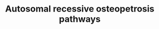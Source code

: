 ---
annotations:
- type: Disease Ontology
  value: autosomal recessive osteopetrosis 1
- type: Disease Ontology
  value: autosomal recessive osteopetrosis 2
- type: Disease Ontology
  value: autosomal recessive osteopetrosis 3
- type: Disease Ontology
  value: autosomal recessive osteopetrosis 4
- type: Disease Ontology
  value: autosomal recessive osteopetrosis 5
- type: Disease Ontology
  value: autosomal recessive osteopetrosis 6
- type: Disease Ontology
  value: autosomal recessive osteopetrosis 7
- type: Disease Ontology
  value: autosomal recessive osteopetrosis 8
- type: Pathway Ontology
  value: signaling pathway
authors:
- Rlee
- Khanspers
- Egonw
- Eweitz
description: 'Taken from Osteopetrosis: genetics, treatment and new insights into
  osteoclast function by Cristina Sobacchi, Ansgar Schulz, Fraser P. Coxon, Anna Villa
  and Miep H. Helfrich [https://www.ncbi.nlm.nih.gov/pubmed/23877423].  The osteopetroses
  are genetic diseases characterized by increased bone mass and density due to a failure
  in bone resorption. Two major forms can be distinguished on the basis of their mode
  of inheritance: autosomal dominant osteopetrosis (ADO, formerly known as Albers-Schönberg
  disease), is usually considered an adult-onset, more benign form (and has been comprehensively
  reviewed elsewhere); whereas autosomal recessive osteopetrosis (ARO), also termed
  malignant infantile osteopetrosis, presents soon after birth, is often severe and
  leads to death if left untreated.  Mechanisms underlying osteoclast-‑rich ARO: Ruffled
  border formation and bone resorption by osteoclasts are dependent on secretory lysosome
  trafficking. Genes implicated in osteoclast-‑rich autosomal recessive osteopetrosis
  encode proteins that localize to secretory lysosomes in osteoclasts. TCIRG1 encodes
  the a3 subunit of the V0 complex, part of the V‑ATPase proton pump that acidifies
  endosomes and lysosomes; CLCN7 encodes ClC‑7, the Cl– antiporter responsible for
  increasing lumenal Cl– concentration; OSTM1 encodes the β‑subunit of CIC‑7; PLEKHM1
  encodes a cytosolic protein that binds to the active (GTP-‑bound) form of Rab7,
  which is associated with late endosomes and lysosomes; and SNX10 encodes sorting
  nexin 10, which localizes to endosomes via a phosphoinositide-‑binding PX domain.
  This domain also interacts with the V1 complex D subunit of V‑ATPase, raising the
  possibility that SNX10 is involved in trafficking of V‑ATPase. ARO-‑causing mutations
  in all five genes disrupt trafficking of secretory lysosomes, thereby impairing
  ruffled-‑border formation and bone resorption. Osteoclast formation and adhesion
  to bone through the sealing zone are unaffected.  Mechanisms underlying osteoclast-‑poor
  ARO: Osteoclastogenesis is dependent on the RANK signalling pathway. In normal osteoclasts,
  binding of RANKL recruits TRAF6, which releases NFκB from its phosphorylated inhibitor
  IκB. NFκB translocates to the nucleus and regulates transcription of key osteoclast
  genes. Osteopetrosis-‑causing mutations in TNFRSF11A (which encodes RANK) either
  reduce protein expression at the plasma membrane  or impair RANKL binding, which
  leads to the loss of NFκB signalling and prevents differentiation and fusion of
  osteoclast precursors. Similarly, osteoclast differentiation defects are seen if
  osteopetrosis-‑causing mutations in TNFSF11 (which encodes RANKL) are present. Mutations
  identified so far lead to reduced RANKL trimerization or impaired RANK binding.
  Osteoclast formation studies in vitro reveal these two distinct osteoclast-‑poor
  forms of ARO: those in which osteoclastogenesis cannot be induced by synthetic RANKL
  (TNFRSF11A-‑related ARO) and those in which osteoclastogenesis can be induced by
  synthetic RANKL, resulting in osteoclasts that function normally (TNFSF11-‑related
  ARO).   Linked with a dotted arrow to the GeneProduct nodes are diseases caused
  by mutation in the respective gene.'
last-edited: 2021-05-22
organisms:
- Homo sapiens
redirect_from:
- /index.php/Pathway:WP4788
- /instance/WP4788
schema-jsonld:
- '@context': https://schema.org/
  '@id': https://wikipathways.github.io/pathways/WP4788.html
  '@type': Dataset
  creator:
    '@type': Organization
    name: WikiPathways
  description: 'Taken from Osteopetrosis: genetics, treatment and new insights into
    osteoclast function by Cristina Sobacchi, Ansgar Schulz, Fraser P. Coxon, Anna
    Villa and Miep H. Helfrich [https://www.ncbi.nlm.nih.gov/pubmed/23877423].  The
    osteopetroses are genetic diseases characterized by increased bone mass and density
    due to a failure in bone resorption. Two major forms can be distinguished on the
    basis of their mode of inheritance: autosomal dominant osteopetrosis (ADO, formerly
    known as Albers-Schönberg disease), is usually considered an adult-onset, more
    benign form (and has been comprehensively reviewed elsewhere); whereas autosomal
    recessive osteopetrosis (ARO), also termed malignant infantile osteopetrosis,
    presents soon after birth, is often severe and leads to death if left untreated.  Mechanisms
    underlying osteoclast-‑rich ARO: Ruffled border formation and bone resorption
    by osteoclasts are dependent on secretory lysosome trafficking. Genes implicated
    in osteoclast-‑rich autosomal recessive osteopetrosis encode proteins that localize
    to secretory lysosomes in osteoclasts. TCIRG1 encodes the a3 subunit of the V0
    complex, part of the V‑ATPase proton pump that acidifies endosomes and lysosomes;
    CLCN7 encodes ClC‑7, the Cl– antiporter responsible for increasing lumenal Cl–
    concentration; OSTM1 encodes the β‑subunit of CIC‑7; PLEKHM1 encodes a cytosolic
    protein that binds to the active (GTP-‑bound) form of Rab7, which is associated
    with late endosomes and lysosomes; and SNX10 encodes sorting nexin 10, which localizes
    to endosomes via a phosphoinositide-‑binding PX domain. This domain also interacts
    with the V1 complex D subunit of V‑ATPase, raising the possibility that SNX10
    is involved in trafficking of V‑ATPase. ARO-‑causing mutations in all five genes
    disrupt trafficking of secretory lysosomes, thereby impairing ruffled-‑border
    formation and bone resorption. Osteoclast formation and adhesion to bone through
    the sealing zone are unaffected.  Mechanisms underlying osteoclast-‑poor ARO:
    Osteoclastogenesis is dependent on the RANK signalling pathway. In normal osteoclasts,
    binding of RANKL recruits TRAF6, which releases NFκB from its phosphorylated inhibitor
    IκB. NFκB translocates to the nucleus and regulates transcription of key osteoclast
    genes. Osteopetrosis-‑causing mutations in TNFRSF11A (which encodes RANK) either
    reduce protein expression at the plasma membrane  or impair RANKL binding, which
    leads to the loss of NFκB signalling and prevents differentiation and fusion of
    osteoclast precursors. Similarly, osteoclast differentiation defects are seen
    if osteopetrosis-‑causing mutations in TNFSF11 (which encodes RANKL) are present.
    Mutations identified so far lead to reduced RANKL trimerization or impaired RANK
    binding. Osteoclast formation studies in vitro reveal these two distinct osteoclast-‑poor
    forms of ARO: those in which osteoclastogenesis cannot be induced by synthetic
    RANKL (TNFRSF11A-‑related ARO) and those in which osteoclastogenesis can be induced
    by synthetic RANKL, resulting in osteoclasts that function normally (TNFSF11-‑related
    ARO).   Linked with a dotted arrow to the GeneProduct nodes are diseases caused
    by mutation in the respective gene.'
  keywords:
  - TRAF6
  - NFKB1
  - IKBKB
  - OSTM1
  - RAB7A
  - TCIRG1
  - SNX10
  - PLEKHM1
  - TNFSF11
  - Cl-
  - TNFRSF11A
  - CLCN7
  - H+
  license: CC0
  name: Autosomal recessive osteopetrosis pathways
seo: CreativeWork
title: Autosomal recessive osteopetrosis pathways
wpid: WP4788
---